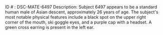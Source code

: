 ID # : DSC-MATE-6497
Description: Subject 6497 appears to be a standard human male of Asian descent, approximately 26 years of age. The subject's most notable physical features include a black spot on the upper right corner of the mouth, ski goggle eyes, and a purple cap with a headset. A green cross earring is present in the left ear.